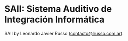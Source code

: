 #  SAII: Sistema Auditivo de Integración Informática
SAII by Leonardo Javier Russo (contacto@lrusso.com.ar).
